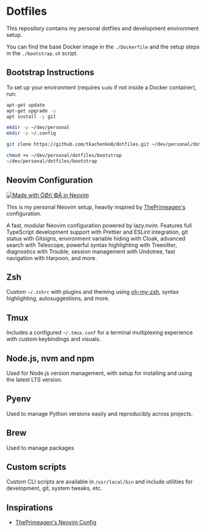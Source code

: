 # Dotfiles

This repository contains my personal dotfiles and development environment setup.

You can find the base Docker image in the `./Dockerfile` and the setup steps in the `./bootstrap.sh` script.

## Bootstrap Instructions

To set up your environment (requires `sudo` if not inside a Docker container), run:

```bash
apt-get update
apt-get upgrade -y
apt install -y git

mkdir -p ~/dev/personal
mkdir -p ~/.config

git clone https://github.com/tkachenko0/dotfiles.git ~/dev/personal/dotfiles

chmod +x ~/dev/personal/dotfiles/bootstrap
~/dev/personal/dotfiles/bootstrap
```

## Neovim Configuration

[![Made with ÔØñ´©Å in Neovim](https://img.shields.io/badge/Made%20with-%E2%9D%A4%EF%B8%8F%20in%20Neovim-57A143?style=for-the-badge&logo=neovim&logoColor=white)](https://neovim.io/)

This is my personal Neovim setup, heavily inspired by [ThePrimeagen's](https://github.com/ThePrimeagen/neovimrc) configuration.

A fast, modular Neovim configuration powered by lazy.nvim. Features full TypeScript development support with Prettier and ESLint integration, git status with Gitsigns, environment variable hiding with Cloak, advanced search with Telescope, powerful syntax highlighting with Treesitter, diagnostics with Trouble, session management with Undotree, fast navigation with Harpoon, and more.

## Zsh

Custom `~/.zshrc` with plugins and theming using [oh-my-zsh](https://ohmyz.sh/), syntax highlighting, autosuggestions, and more.

## Tmux

Includes a configured `~/.tmux.conf` for a terminal multiplexing experience with custom keybindings and visuals.

## Node.js, nvm and npm

Used for Node.js version management, with setup for installing and using the latest LTS version.

## Pyenv

Used to manage Python versions easily and reproducibly across projects.

## Brew

Used to manage packages

## Custom scripts

Custom CLI scripts are available in `/usr/local/bin` and include utilities for development, git, system tweaks, etc.

## Inspirations

- [ThePrimeagen's Neovim Config](https://github.com/ThePrimeagen/neovimrc)

